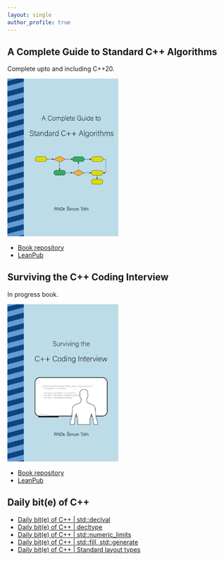 ```yaml
---
layout: single
author_profile: true
---
```


## A Complete Guide to Standard C++ Algorithms

Complete upto and including C++20.

[<img src="assets/images/book_algorithms_cover.png" width="50%">](https://leanpub.com/cpp-algorithms-guide)

- [Book repository](https://github.com/HappyCerberus/book-cpp-algorithms)
- [LeanPub](https://leanpub.com/cpp-algorithms-guide)

## Surviving the C++ Coding Interview

In progress book.

[<img src="assets/images/book_coding_interview_cover.png" width="50%">](https://leanpub.com/cpp-coding-interview)

- [Book repository](https://leanpub.com/cpp-coding-interview)
- [LeanPub](https://leanpub.com/cpp-coding-interview)

## Daily bit(e) of C++

<ul>
<!-- SUBSTACK:START --><li><a href="https://medium.com/@simontoth/daily-bit-e-of-c-std-declval-4a1583cb3b69?source=rss-1e1de1006a93------2">Daily bit&lpar;e&rpar; of C++ | std::declval</a></li><li><a href="https://medium.com/@simontoth/daily-bit-e-of-c-decltype-5ced4fce5112?source=rss-1e1de1006a93------2">Daily bit&lpar;e&rpar; of C++ | decltype</a></li><li><a href="https://medium.com/@simontoth/daily-bit-e-of-c-std-numeric-limits-019f8795622d?source=rss-1e1de1006a93------2">Daily bit&lpar;e&rpar; of C++ | std::numeric_limits</a></li><li><a href="https://medium.com/@simontoth/daily-bit-e-of-c-std-fill-std-generate-f7a748cf3511?source=rss-1e1de1006a93------2">Daily bit&lpar;e&rpar; of C++ | std::fill, std::generate</a></li><li><a href="https://medium.com/@simontoth/daily-bit-e-of-c-standard-layout-types-32c4f22285f8?source=rss-1e1de1006a93------2">Daily bit&lpar;e&rpar; of C++ | Standard layout types</a></li><!-- SUBSTACK:END -->
</ul>
